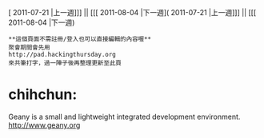 [ 2011-07-21 |上一週]]] || [[[ 2011-08-04 |下一週]( 2011-07-21 |上一週]]] || [[[ 2011-08-04 |下一週)




    **這個頁面不需註冊/登入也可以直接編輯的內容喔**
    聚會期間會先用 
    http://pad.hackingthursday.org
    來共筆打字，過一陣子後再整理更新至此頁


# chihchun:

Geany is a small and lightweight integrated development environment. 
<http://www.geany.org>  